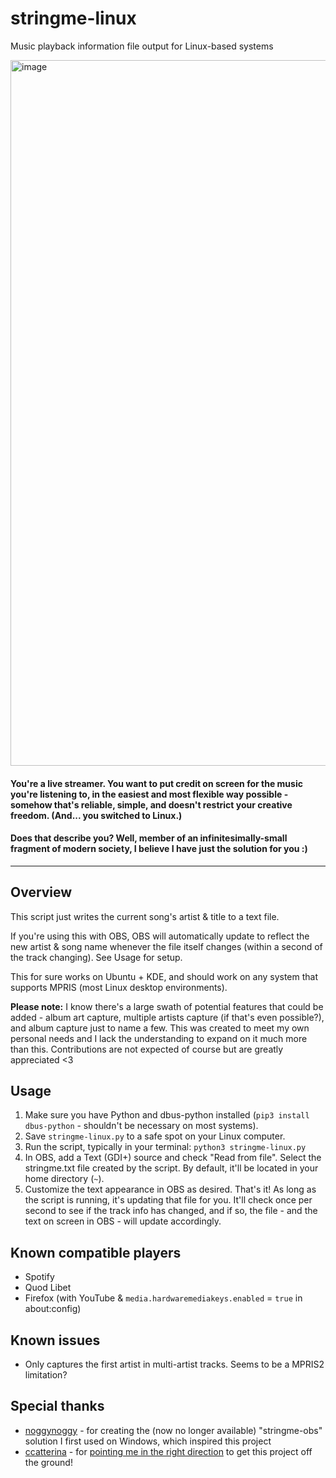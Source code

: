 # stringme-linux
Music playback information file output for Linux-based systems

<img width="1884" height="1129" alt="image" src="https://github.com/user-attachments/assets/c73def00-0416-451b-8df1-381e90b65e38" />

#### You're a live streamer. You want to put credit on screen for the music you're listening to, in the easiest and most flexible way possible - somehow that's reliable, simple, and doesn't restrict your creative freedom. (And... you switched to Linux.)

#### Does that describe you? Well, member of an infinitesimally-small fragment of modern society, I believe I have just the solution for you :)

_________

## Overview
This script just writes the current song's artist & title to a text file.

If you're using this with OBS, OBS will automatically update to reflect the new artist & song name whenever the file itself changes (within a second of the track changing). See Usage for setup.

This for sure works on Ubuntu + KDE, and should work on any system that supports MPRIS (most Linux desktop environments).

**Please note:** I know there's a large swath of potential features that could be added - album art capture, multiple artists capture (if that's even possible?), and album capture just to name a few. This was created to meet my own personal needs and I lack the understanding to expand on it much more than this. Contributions are not expected of course but are greatly appreciated <3

## Usage
1. Make sure you have Python and dbus-python installed (`pip3 install dbus-python` - shouldn't be necessary on most systems).
2. Save `stringme-linux.py` to a safe spot on your Linux computer.
3. Run the script, typically in your terminal: `python3 stringme-linux.py`
4. In OBS, add a Text (GDI+) source and check "Read from file". Select the stringme.txt file created by the script. By default, it'll be located in your home directory (`~`).
5. Customize the text appearance in OBS as desired.
That's it! As long as the script is running, it's updating that file for you. It'll check once per second to see if the track info has changed, and if so, the file - and the text on screen in OBS - will update accordingly.

## Known compatible players
- Spotify
- Quod Libet
- Firefox (with YouTube & `media.hardwaremediakeys.enabled` = `true` in about:config)

## Known issues
* Only captures the first artist in multi-artist tracks. Seems to be a MPRIS2 limitation?

## Special thanks
- [noggynoggy](https://github.com/noggynoggy) - for creating the (now no longer available) "stringme-obs" solution I first used on Windows, which inspired this project
- [ccatterina](https://github.com/ccatterina) - for [pointing me in the right direction](https://github.com/ccatterina/plasmusic-toolbar/discussions/223#discussioncomment-14095165) to get this project off the ground!

